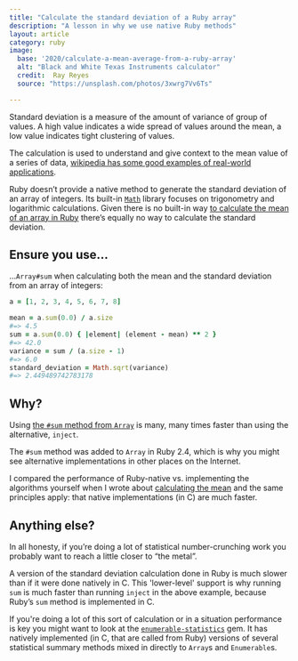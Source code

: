 ```yaml
---
title: "Calculate the standard deviation of a Ruby array"
description: "A lesson in why we use native Ruby methods"
layout: article
category: ruby
image:
  base: '2020/calculate-a-mean-average-from-a-ruby-array'
  alt: "Black and White Texas Instruments calculator"
  credit:  Ray Reyes
  source: "https://unsplash.com/photos/3xwrg7Vv6Ts"

---
```


Standard deviation is a measure of the amount of variance of group of values. A high value indicates a wide spread of values around the mean, a low value indicates tight clustering of values.

The calculation is used to understand and give context to the mean value of a series of data, [wikipedia has some good examples of real-world applications](https://en.wikipedia.org/wiki/Standard_deviation#Application_examples).

Ruby doesn’t provide a native method to generate the standard deviation of an array of integers. Its built-in [`Math`](https://ruby-doc.org/core-3.0.0/Math.html) library focuses on trigonometry and logarithmic calculations. Given there is no built-in way [to calculate the mean of an array in Ruby](/ruby/calculate-a-mean-average-from-a-ruby-array) there’s equally no way to calculate the standard deviation.


## Ensure you use...

...`Array#sum` when calculating both the mean and the standard deviation from an array of integers:

```ruby
a = [1, 2, 3, 4, 5, 6, 7, 8]

mean = a.sum(0.0) / a.size
#=> 4.5
sum = a.sum(0.0) { |element| (element - mean) ** 2 }
#=> 42.0
variance = sum / (a.size - 1)
#=> 6.0
standard_deviation = Math.sqrt(variance)
#=> 2.449489742783178
```


## Why?

Using [the `#sum` method from `Array`](https://ruby-doc.org/core-3.0.0/Array.html#method-i-sum) is many, many times faster than using the alternative, `inject`.

The `#sum` method was added to `Array` in Ruby 2.4, which is why you might see alternative implementations in other places on the Internet.

I compared the performance of Ruby-native vs. implementing the algorithms yourself when I wrote about [calculating the mean](/ruby/calculate-a-mean-average-from-a-ruby-array) and the same principles apply: that native implementations (in C) are much faster.


## Anything else?

In all honesty, if you’re doing a lot of statistical number-crunching work you probably want to reach a little closer to “the metal”.

A version of the standard deviation calculation done in Ruby is much slower than if it were done natively in C. This 'lower-level' support is why running `sum` is much faster than running `inject` in the above example, because Ruby’s `sum` method is implemented in C.

If you're doing a lot of this sort of calculation or in a situation performance is key you might want to look at the [`enumerable-statistics`](https://github.com/mrkn/enumerable-statistics) gem. It has natively implemented (in C, that are called from Ruby) versions of several statistical summary methods mixed in directly to `Array`s and `Enumerable`s.
